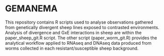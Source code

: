 # GEMANEMA

This repository contains R scripts used to analyse observations gathered from genetically divergent sheep lines exposed to contrasted environments.
Analysis of divergence and GxE interactions in sheep are within the paper_sheep_git.R script.
The other script (paper_worm_git.R) provides the analytical workflow applied to RNAseq and DNAseq data produced from worms collected in each resistant/susceptible sheep background.
